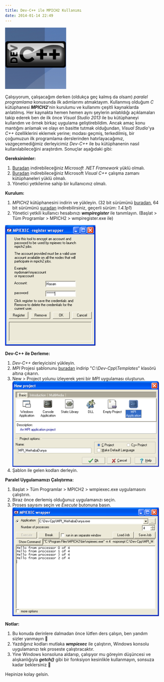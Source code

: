 ```yaml
---
title: Dev-C++ ile MPICH2 Kullanımı
date: 2014-01-14 22:49
---
```


![dev-cpp-logo](/uploads/2014/01/dev-cpp-logo.jpg "dev-cpp-logo")

Çalışıyorum, çalışacağım derken (oldukça geç kalmış da olsam) *paralel programlama* konusunda ilk adımlarımı atmaktayım. Kullanmıış olduğum *C* kütüphanesi ***MPICH2***'nin kurulumu ve kullanımı çeşitli kaynaklarda anlatılmış. Her kaynakta hemen hemen aynı şeylerin anlatıldığı açıklamaları takip ederek ben de ilk önce *Visual Studio 2013* ile bu kütüphaneyi kullandım ve örnek birkaç uygulama geliştirebildim. Ancak amaç konu mantığını anlamak ve olayı en basitte tutmak olduğundan, *Visual Studio*'ya *C++* özelliklerini eklemek yerine; modası geçmiş, terkedilmiş, bir çoğumuzun ilk programlama derslerinden hatırlayacağımız, vazgeçemediğimiz derleyicimiz *Dev-C++* ile bu kütüphanenin nasıl kullanılabileceğini araştırdım. Sonuçlar aşağıdaki gibi:

<!--more-->
**Gereksinimler:**
1. [Buradan](http://www.microsoft.com/en-us/download/details.aspx?id=21) indirebileceğiniz *Microsoft .NET Framework* yüklü olmalı.
2. [Buradan](http://www.microsoft.com/en-us/download/details.aspx?id=29) indirebileceğiniz Microsoft *Visual C++* çalışma zamanı kütüphaneleri yüklü olmalı.
3. Yönetici yetkilerine sahip bir kullanıcınız olmalı.

**Kurulum:**

1. *MPICH2* kütüphanesini indirin ve yükleyin. (32 bit sürümünü [buradan](http://www.mcs.anl.gov/research/projects/mpich2staging/goodell/downloads/tarballs/1.4.1p1/mpich2-1.4.1p1-win-ia32.msi), 64 bit sürümünü [şuradan](http://www.mcs.anl.gov/research/projects/mpich2staging/goodell/downloads/tarballs/1.4.1p1/mpich2-1.4.1p1-win-x86-64.msi) indirebilirsiniz, geçerli sürüm: *1.4.1p1*)
2. Yönetici yetkili kullanıcı hesabınızı ***wmpiregister*** ile tanımlayın. (Başlat &gt; Tüm Programlar &gt; MPICH2 &gt; wmpiregister.exe ile)

![mpiexec-register](/uploads/2014/01/mpiexec-register.png "mpiexec-register")

**Dev-C++ ile Derleme:**

1. *Dev-C++* derleyicisini yükleyin.
2. *MPI* Projesi şablonunu [buradan](/Tools/devcpp_mpi_tpl.zip) indirip "*C:\Dev-Cpp\Templates*" klasörü altına çıkarın.
3. New &gt; Project yolunu izleyerek yeni bir *MPI* uygulaması oluşturun.
![new-mpi-project](/uploads/2014/01/new-mpi-project.png "new-mpi-project")
4. Şablon ile gelen kodları derleyin.

**Paralel Uygulamamızı Çalıştırma:**

1. Başlat &gt; Tüm Programlar &gt; MPICH2 &gt; wmpiexec.exe uygulamasını çalıştırın.
2. Biraz önce derlemiş olduğunuz uygulamanızı seçin.
3. Proses sayısını seçin ve *Execute* butonuna basın.
![mpiexec-wrapper](/uploads/2014/01/mpiexec-wrapper.png)

**Notlar:**

1. Bu konuda derinlere dalmadan önce lütfen ders çalışın, ben yandım sizler yanmayın 🙂
2. Yazdığınız kodları mutlaka ***wmpiexec*** ile çalıştırın, Windows konsolu uygulamanızı tek proseste çalıştıracaktır.
3. Yine Windows konsoluna aldanıp, çalışıyor mu göreyim düşüncesi ve alışkanlığıyla ***getch()*** gibi bir fonksiyon kesinlikle kullanmayın, sonsuza kadar beklersiniz 🙂

Hepinize kolay gelsin.
